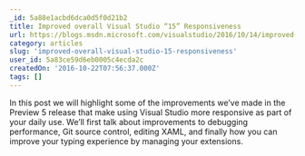 ```yaml
---
_id: 5a88e1acbd6dca0d5f0d21b2
title: Improved overall Visual Studio “15” Responsiveness
url: https://blogs.msdn.microsoft.com/visualstudio/2016/10/14/improved-overall-visual-studio-15-responsiveness/
category: articles
slug: 'improved-overall-visual-studio-15-responsiveness'
user_id: 5a83ce59d6eb0005c4ecda2c
createdOn: '2016-10-22T07:56:37.000Z'
tags: []
---
```


In this post we will highlight some of the improvements we’ve made in the Preview 5 release that make using Visual Studio more responsive as part of your daily use. We’ll first talk about improvements to debugging performance, Git source control, editing XAML, and finally how you can improve your typing experience by managing your extensions.
